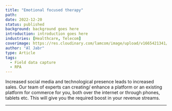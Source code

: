 ```yaml
---
title: "Emotional focused therapy"
path:
date: 2022-12-20
status: published
background: background goes here
introduction: introduction goes here
industries: [Healthcare, Telecom]
coverimage: https://res.cloudinary.com/lamcom/image/upload/v1665421341/mindbeyond/icon/motionally-focused_cup2ts.png
author: "Al Jabr"
type: Article
tags:
  - Field data capture
  - RPA
---
```


 Increased social media and technological presence leads to increased sales. Our team of experts can creating/ enhance a platform or an existing platform for commerce for you, both over the internet or through phones, tablets etc. This will give you the required boost in your revenue streams.

---



<!--more-->


